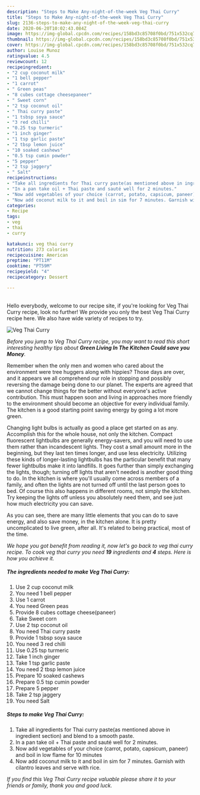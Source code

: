 ```yaml
---
description: "Steps to Make Any-night-of-the-week Veg Thai Curry"
title: "Steps to Make Any-night-of-the-week Veg Thai Curry"
slug: 2136-steps-to-make-any-night-of-the-week-veg-thai-curry
date: 2020-06-20T10:02:43.084Z
image: https://img-global.cpcdn.com/recipes/158bd3c85708f0bd/751x532cq70/veg-thai-curry-recipe-main-photo.jpg
thumbnail: https://img-global.cpcdn.com/recipes/158bd3c85708f0bd/751x532cq70/veg-thai-curry-recipe-main-photo.jpg
cover: https://img-global.cpcdn.com/recipes/158bd3c85708f0bd/751x532cq70/veg-thai-curry-recipe-main-photo.jpg
author: Louise Munoz
ratingvalue: 4.5
reviewcount: 12
recipeingredient:
- "2 cup coconut milk"
- "1 bell pepper"
- "1 carrot"
- " Green peas"
- "8 cubes cottage cheesepaneer"
- " Sweet corn"
- "2 tsp coconut oil"
- " Thai curry paste"
- "1 tsbsp soya sauce"
- "3 red chilli"
- "0.25 tsp turmeric"
- "1 inch ginger"
- "1 tsp garlic paste"
- "2 tbsp lemon juice"
- "10 soaked cashews"
- "0.5 tsp cumin powder"
- "5 pepper"
- "2 tsp jaggery"
- " Salt"
recipeinstructions:
- "Take all ingredients for Thai curry paste(as mentioned above in ingredient section) and blend to a smooth paste."
- "In a pan take oil + Thai paste and sauté well for 2 minutes."
- "Now add vegetables of your choice (carrot, potato, capsicum, paneer) and boil in low flame for 10 minutes"
- "Now add coconut milk to it and boil in sim for 7 minutes. Garnish with cilantro leaves and serve with rice."
categories:
- Recipe
tags:
- veg
- thai
- curry

katakunci: veg thai curry 
nutrition: 273 calories
recipecuisine: American
preptime: "PT11M"
cooktime: "PT59M"
recipeyield: "4"
recipecategory: Dessert

---
```

<br>
Hello everybody, welcome to our recipe site, if you're looking for Veg Thai Curry recipe, look no further! We provide you only the best Veg Thai Curry recipe here. We also have wide variety of recipes to try.
<br>


![Veg Thai Curry](https://img-global.cpcdn.com/recipes/158bd3c85708f0bd/751x532cq70/veg-thai-curry-recipe-main-photo.jpg)

<i>Before you jump to Veg Thai Curry recipe, you may want to read this short interesting healthy tips about 
<strong>Green Living In The Kitchen Could save you Money</strong>.</i>
</br>

Remember when the only men and women who cared about the environment were tree huggers along with hippies? Those days are over, and it appears we all comprehend our role in stopping and possibly reversing the damage being done to our planet. The experts are agreed that we cannot change things for the better without everyone's active contribution. This must happen soon and living in approaches more friendly to the environment should become an objective for every individual family. The kitchen is a good starting point saving energy by going a lot more green.

Changing light bulbs is actually as good a place get started on as any. Accomplish this for the whole house, not only the kitchen. Compact fluorescent lightbulbs are generally energy-savers, and you will need to use them rather than incandescent lights. They cost a small amount more in the beginning, but they last ten times longer, and use less electricity. Utilizing these kinds of longer-lasting lightbulbs has the particular benefit that many fewer lightbulbs make it into landfills. It goes further than simply exchanging the lights, though; turning off lights that aren't needed is another good thing to do. In the kitchen is where you'll usually come across members of a family, and often the lights are not turned off until the last person goes to bed. Of course this also happens in different rooms, not simply the kitchen. Try keeping the lights off unless you absolutely need them, and see just how much electricity you can save.

As you can see, there are many little elements that you can do to save energy, and also save money, in the kitchen alone. It is pretty uncomplicated to live green, after all. It's related to being practical, most of the time.


<i>We hope you got benefit from reading it, now let's go back to veg thai curry recipe. To cook veg thai curry you need <strong>19</strong> ingredients and <strong>4</strong> steps. Here is how you achieve it.
</i>

##### The ingredients needed to make Veg Thai Curry:

1. Use 2 cup coconut milk
1. You need 1 bell pepper
1. Use 1 carrot
1. You need  Green peas
1. Provide 8 cubes cottage cheese(paneer)
1. Take  Sweet corn
1. Use 2 tsp coconut oil
1. You need  Thai curry paste
1. Provide 1 tsbsp soya sauce
1. You need 3 red chilli
1. Use 0.25 tsp turmeric
1. Take 1 inch ginger
1. Take 1 tsp garlic paste
1. You need 2 tbsp lemon juice
1. Prepare 10 soaked cashews
1. Prepare 0.5 tsp cumin powder
1. Prepare 5 pepper
1. Take 2 tsp jaggery
1. You need  Salt


##### Steps to make Veg Thai Curry:

1. Take all ingredients for Thai curry paste(as mentioned above in ingredient section) and blend to a smooth paste.
1. In a pan take oil + Thai paste and sauté well for 2 minutes.
1. Now add vegetables of your choice (carrot, potato, capsicum, paneer) and boil in low flame for 10 minutes
1. Now add coconut milk to it and boil in sim for 7 minutes. Garnish with cilantro leaves and serve with rice.


<i>If you find this Veg Thai Curry recipe valuable please share it to your friends or family, thank you and good luck.</i>
